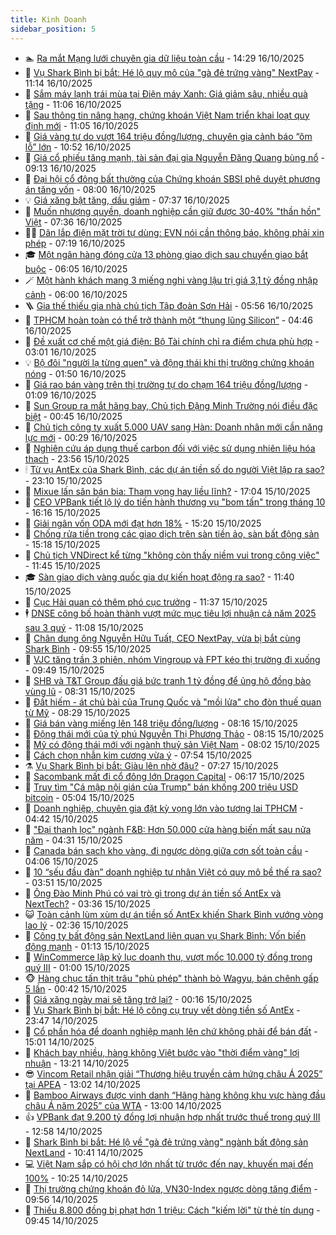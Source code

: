```yaml
---
title: Kinh Doanh
sidebar_position: 5
---
```


<!-- dantri-kinh-doanh:START -->
- 🏊 [Ra mắt Mạng lưới chuyên gia dữ liệu toàn cầu](https://dantri.com.vn/kinh-doanh/ra-mat-mang-luoi-chuyen-gia-du-lieu-toan-cau-20251016205623803.htm) - 14:29 16/10/2025
- 🦆 [Vụ Shark Bình bị bắt: Hé lộ quy mô của &quot;gà đẻ trứng vàng&quot; NextPay](https://dantri.com.vn/kinh-doanh/vu-shark-binh-bi-bat-he-lo-quy-mo-cua-ga-de-trung-vang-nextpay-20251016175739926.htm) - 11:14 16/10/2025
- 🦄 [Sắm máy lạnh trái mùa tại Điện máy Xanh: Giá giảm sâu, nhiều quà tặng](https://dantri.com.vn/kinh-doanh/sam-may-lanh-trai-mua-tai-dien-may-xanh-gia-giam-sau-nhieu-qua-tang-20251016171956736.htm) - 11:06 16/10/2025
- 🌝 [Sau thông tin nâng hạng, chứng khoán Việt Nam triển khai loạt quy định mới](https://dantri.com.vn/kinh-doanh/sau-thong-tin-nang-hang-chung-khoan-viet-nam-trien-khai-loat-quy-dinh-moi-20251016152619021.htm) - 11:05 16/10/2025
- 💃 [Giá vàng tự do vượt 164 triệu đồng/lượng, chuyên gia cảnh báo “ôm lỗ” lớn](https://dantri.com.vn/kinh-doanh/gia-vang-tu-do-vuot-164-trieu-dongluong-chuyen-gia-canh-bao-om-lo-lon-20251016143024358.htm) - 10:52 16/10/2025
- 🦏 [Giá cổ phiếu tăng mạnh, tài sản đại gia Nguyễn Đăng Quang bùng nổ](https://dantri.com.vn/kinh-doanh/gia-co-phieu-tang-manh-tai-san-dai-gia-nguyen-dang-quang-bung-no-20251016155810594.htm) - 09:13 16/10/2025
- 🦩 [Đại hội cổ đông bất thường của Chứng khoán SBSI phê duyệt phương án tăng vốn](https://dantri.com.vn/kinh-doanh/dai-hoi-co-dong-bat-thuong-cua-chung-khoan-sbsi-phe-duyet-phuong-an-tang-von-20251016094541499.htm) - 08:00 16/10/2025
- 💡 [Giá xăng bật tăng, dầu giảm](https://dantri.com.vn/kinh-doanh/gia-xang-bat-tang-dau-giam-20251016142412889.htm) - 07:37 16/10/2025
- 🌊 [Muốn nhượng quyền, doanh nghiệp cần giữ được 30-40% &quot;thần hồn&quot; Việt](https://dantri.com.vn/kinh-doanh/muon-nhuong-quyen-doanh-nghiep-can-giu-duoc-30-40-than-hon-viet-20251016131316879.htm) - 07:36 16/10/2025
- 🧑‍💻 [Dân lắp điện mặt trời tự dùng: EVN nói cần thông báo, không phải xin phép](https://dantri.com.vn/kinh-doanh/dan-lap-dien-mat-troi-tu-dung-evn-noi-can-thong-bao-khong-phai-xin-phep-20251016122631628.htm) - 07:19 16/10/2025
- 🎓 [Một ngân hàng đóng cửa 13 phòng giao dịch sau chuyển giao bắt buộc](https://dantri.com.vn/kinh-doanh/mot-ngan-hang-dong-cua-13-phong-giao-dich-sau-chuyen-giao-bat-buoc-20251016122027929.htm) - 06:05 16/10/2025
- 🪄 [Một hành khách mang 3 miếng nghi vàng lậu trị giá 3,1 tỷ đồng nhập cảnh](https://dantri.com.vn/kinh-doanh/mot-hanh-khach-mang-3-mieng-nghi-vang-lau-tri-gia-31-ty-dong-nhap-canh-20251016123139680.htm) - 06:00 16/10/2025
- 🪜 [Gia thế thiếu gia nhà chủ tịch Tập đoàn Sơn Hải](https://dantri.com.vn/kinh-doanh/gia-the-thieu-gia-nha-chu-tich-tap-doan-son-hai-20251016113333966.htm) - 05:56 16/10/2025
- 🦄 [TPHCM hoàn toàn có thể trở thành một “thung lũng Silicon”](https://dantri.com.vn/kinh-doanh/tphcm-hoan-toan-co-the-tro-thanh-mot-thung-lung-silicon-20251016094757627.htm) - 04:46 16/10/2025
- 💯 [Đề xuất cơ chế một giá điện: Bộ Tài chính chỉ ra điểm chưa phù hợp](https://dantri.com.vn/kinh-doanh/de-xuat-co-che-mot-gia-dien-bo-tai-chinh-chi-ra-diem-chua-phu-hop-20251016085251439.htm) - 03:01 16/10/2025
- 💡 [Bộ đôi &quot;người lạ từng quen&quot; và động thái khi thị trường chứng khoán nóng](https://dantri.com.vn/kinh-doanh/bo-doi-nguoi-la-tung-quen-va-dong-thai-khi-thi-truong-chung-khoan-nong-20251014094146367.htm) - 01:50 16/10/2025
- 🧰 [Giá rao bán vàng trên thị trường tự do chạm 164 triệu đồng/lượng](https://dantri.com.vn/kinh-doanh/gia-rao-ban-vang-tren-thi-truong-tu-do-cham-164-trieu-dongluong-20251016071619622.htm) - 01:09 16/10/2025
- 🎊 [Sun Group ra mắt hãng bay, Chủ tịch Đặng Minh Trường nói điều đặc biệt](https://dantri.com.vn/kinh-doanh/sun-group-ra-mat-hang-bay-chu-tich-dang-minh-truong-noi-dieu-dac-biet-20251015225931919.htm) - 00:45 16/10/2025
- 🔭 [Chủ tịch công ty xuất 5.000 UAV sang Hàn: Doanh nhân mới cần năng lực mới](https://dantri.com.vn/kinh-doanh/chu-tich-cong-ty-xuat-5000-uav-sang-han-doanh-nhan-moi-can-nang-luc-moi-20251015054147844.htm) - 00:29 16/10/2025
- 💼 [Nghiên cứu áp dụng thuế carbon đối với việc sử dụng nhiên liệu hóa thạch](https://dantri.com.vn/kinh-doanh/nghien-cuu-ap-dung-thue-carbon-doi-voi-viec-su-dung-nhien-lieu-hoa-thach-20251015233936265.htm) - 23:56 15/10/2025
- 🕯 [Từ vụ AntEx của Shark Bình, các dự án tiền số do người Việt lập ra sao?](https://dantri.com.vn/kinh-doanh/tu-vu-antex-cua-shark-binh-cac-du-an-tien-so-do-nguoi-viet-lap-ra-sao-20251015183424985.htm) - 23:10 15/10/2025
- 🫣 [Mixue lấn sân bán bia: Tham vọng hay liều lĩnh?](https://dantri.com.vn/kinh-doanh/mixue-lan-san-ban-bia-tham-vong-hay-lieu-linh-20251015093623067.htm) - 17:04 15/10/2025
- 🤠 [CEO VPBank tiết lộ lý do tiến hành thương vụ &quot;bom tấn&quot; trong tháng 10](https://dantri.com.vn/kinh-doanh/ceo-vpbank-tiet-lo-ly-do-tien-hanh-thuong-vu-bom-tan-trong-thang-10-20251015214526358.htm) - 16:16 15/10/2025
- 🌈 [Giải ngân vốn ODA mới đạt hơn 18%](https://dantri.com.vn/kinh-doanh/giai-ngan-von-oda-moi-dat-hon-18-20251015192047651.htm) - 15:20 15/10/2025
- 🦅 [Chống rửa tiền trong các giao dịch trên sàn tiền ảo, sàn bất động sản](https://dantri.com.vn/kinh-doanh/chong-rua-tien-trong-cac-giao-dich-tren-san-tien-ao-san-bat-dong-san-20251015195651620.htm) - 15:18 15/10/2025
- 🌁 [Chủ tịch VNDirect kể từng &quot;không còn thấy niềm vui trong công việc&quot;](https://dantri.com.vn/kinh-doanh/chu-tich-vndirect-ke-tung-khong-con-thay-niem-vui-trong-cong-viec-20251015175753600.htm) - 11:45 15/10/2025
- 🎓 [Sàn giao dịch vàng quốc gia dự kiến hoạt động ra sao?](https://dantri.com.vn/kinh-doanh/san-giao-dich-vang-quoc-gia-du-kien-hoat-dong-ra-sao-20251015160448233.htm) - 11:40 15/10/2025
- 📝 [Cục Hải quan có thêm phó cục trưởng](https://dantri.com.vn/kinh-doanh/cuc-hai-quan-co-them-pho-cuc-truong-20251015182312181.htm) - 11:37 15/10/2025
- 🕴 [DNSE công bố hoàn thành vượt mức mục tiêu lợi nhuận cả năm 2025 sau 3 quý](https://dantri.com.vn/kinh-doanh/dnse-cong-bo-hoan-thanh-vuot-muc-muc-tieu-loi-nhuan-ca-nam-2025-sau-3-quy-20251015180049071.htm) - 11:08 15/10/2025
- 🧰 [Chân dung ông Nguyễn Hữu Tuất, CEO NextPay, vừa bị bắt cùng Shark Bình](https://dantri.com.vn/kinh-doanh/chan-dung-ong-nguyen-huu-tuat-ceo-nextpay-vua-bi-bat-cung-shark-binh-20251015152147018.htm) - 09:55 15/10/2025
- 🤖 [VJC tăng trần 3 phiên, nhóm Vingroup và FPT kéo thị trường đi xuống](https://dantri.com.vn/kinh-doanh/vjc-tang-tran-3-phien-nhom-vingroup-va-fpt-keo-thi-truong-di-xuong-20251015154217541.htm) - 09:49 15/10/2025
- 🤠 [SHB và T&amp;T Group đấu giá bức tranh 1 tỷ đồng để ủng hộ đồng bào vùng lũ](https://dantri.com.vn/kinh-doanh/shb-va-tt-group-dau-gia-buc-tranh-1-ty-dong-de-ung-ho-dong-bao-vung-lu-20251015151606732.htm) - 08:31 15/10/2025
- 🌮 [Đất hiếm - át chủ bài của Trung Quốc và &quot;mồi lửa&quot; cho đòn thuế quan từ Mỹ](https://dantri.com.vn/kinh-doanh/dat-hiem-at-chu-bai-cua-trung-quoc-va-moi-lua-cho-don-thue-quan-tu-my-20251014095835385.htm) - 08:29 15/10/2025
- 🦄 [Giá bán vàng miếng lên 148 triệu đồng/lượng](https://dantri.com.vn/kinh-doanh/gia-ban-vang-mieng-len-148-trieu-dongluong-20251015012636811.htm) - 08:16 15/10/2025
- 👺 [Động thái mới của tỷ phú Nguyễn Thị Phương Thảo](https://dantri.com.vn/kinh-doanh/dong-thai-moi-cua-ty-phu-nguyen-thi-phuong-thao-20251014114326719.htm) - 08:15 15/10/2025
- 🤗 [Mỹ có động thái mới với ngành thuỷ sản Việt Nam](https://dantri.com.vn/kinh-doanh/my-co-dong-thai-moi-voi-nganh-thuy-san-viet-nam-20251015132647034.htm) - 08:02 15/10/2025
- 💪 [Cách chọn nhẫn kim cương vừa ý](https://dantri.com.vn/kinh-doanh/cach-chon-nhan-kim-cuong-vua-y-20251015144341595.htm) - 07:54 15/10/2025
- ⚗️ [Vụ Shark Bình bị bắt: Giàu lên nhờ đâu?](https://dantri.com.vn/kinh-doanh/vu-shark-binh-bi-bat-giau-len-nho-dau-20251015115129955.htm) - 07:27 15/10/2025
- 🧠 [Sacombank mất đi cổ đông lớn Dragon Capital](https://dantri.com.vn/kinh-doanh/sacombank-mat-di-co-dong-lon-dragon-capital-20251015125101903.htm) - 06:17 15/10/2025
- 🗽 [Truy tìm &quot;Cá mập nội gián của Trump&quot; bán khống 200 triệu USD bitcoin](https://dantri.com.vn/kinh-doanh/truy-tim-ca-map-noi-gian-cua-trump-ban-khong-200-trieu-usd-bitcoin-20251015003613757.htm) - 05:04 15/10/2025
- 🫣 [Doanh nghiệp, chuyên gia đặt kỳ vọng lớn vào tương lai TPHCM](https://dantri.com.vn/kinh-doanh/doanh-nghiep-chuyen-gia-dat-ky-vong-lon-vao-tuong-lai-tphcm-20251015111122894.htm) - 04:42 15/10/2025
- 🫣 [&quot;Đại thanh lọc&quot; ngành F&amp;B: Hơn 50.000 cửa hàng biến mất sau nửa năm](https://dantri.com.vn/kinh-doanh/dai-thanh-loc-nganh-fb-hon-50000-cua-hang-bien-mat-sau-nua-nam-20251015105159264.htm) - 04:31 15/10/2025
- 🫣 [Canada bán sạch kho vàng, đi ngược dòng giữa cơn sốt toàn cầu](https://dantri.com.vn/kinh-doanh/canada-ban-sach-kho-vang-di-nguoc-dong-giua-con-sot-toan-cau-20251015085406534.htm) - 04:06 15/10/2025
- 💂 [10 “sếu đầu đàn” doanh nghiệp tư nhân Việt có quy mô bề thế ra sao?](https://dantri.com.vn/kinh-doanh/10-seu-dau-dan-doanh-nghiep-tu-nhan-viet-co-quy-mo-be-the-ra-sao-20251015004236739.htm) - 03:51 15/10/2025
- 💫 [Ông Đào Minh Phú có vai trò gì trong dự án tiền số AntEx và NextTech?](https://dantri.com.vn/kinh-doanh/ong-dao-minh-phu-co-vai-tro-gi-trong-du-an-tien-so-antex-va-nexttech-20251015094032412.htm) - 03:36 15/10/2025
- 😺 [Toàn cảnh lùm xùm dự án tiền số AntEx khiến Shark Bình vướng vòng lao lý](https://dantri.com.vn/kinh-doanh/toan-canh-lum-xum-du-an-tien-so-antex-khien-shark-binh-vuong-vong-lao-ly-20251015011625899.htm) - 02:36 15/10/2025
- 🦆 [Công ty bất động sản NextLand liên quan vụ Shark Bình: Vốn biến động mạnh](https://dantri.com.vn/kinh-doanh/cong-ty-bat-dong-san-nextland-lien-quan-vu-shark-binh-von-bien-dong-manh-20251014170158870.htm) - 01:13 15/10/2025
- 👀 [WinCommerce lập kỷ lục doanh thu, vượt mốc 10.000 tỷ đồng trong quý III](https://dantri.com.vn/kinh-doanh/wincommerce-lap-ky-luc-doanh-thu-vuot-moc-10000-ty-dong-trong-quy-iii-20251014181957098.htm) - 01:00 15/10/2025
- 🐵 [Hàng chục tấn thịt trâu &quot;phù phép&quot; thành bò Wagyu, bán chênh gấp 5 lần](https://dantri.com.vn/kinh-doanh/hang-chuc-tan-thit-trau-phu-phep-thanh-bo-wagyu-ban-chenh-gap-5-lan-20251015013739235.htm) - 00:42 15/10/2025
- 🤖 [Giá xăng ngày mai sẽ tăng trở lại?](https://dantri.com.vn/kinh-doanh/gia-xang-ngay-mai-se-tang-tro-lai-20251015015316865.htm) - 00:16 15/10/2025
- 💂 [Vụ Shark Bình bị bắt: Hé lộ công cụ truy vết dòng tiền số AntEx](https://dantri.com.vn/kinh-doanh/vu-shark-binh-bi-bat-he-lo-cong-cu-truy-vet-dong-tien-so-antex-20251015020018285.htm) - 23:47 14/10/2025
- 🦆 [Cổ phần hóa để doanh nghiệp mạnh lên chứ không phải để bán đất](https://dantri.com.vn/kinh-doanh/co-phan-hoa-de-doanh-nghiep-manh-len-chu-khong-phai-de-ban-dat-20251014201732737.htm) - 15:01 14/10/2025
- 🦅 [Khách bay nhiều, hàng không Việt bước vào &quot;thời điểm vàng&quot; lợi nhuận](https://dantri.com.vn/kinh-doanh/khach-bay-nhieu-hang-khong-viet-buoc-vao-thoi-diem-vang-loi-nhuan-20251014193429800.htm) - 13:21 14/10/2025
- 😎 [Vincom Retail nhận giải “Thương hiệu truyền cảm hứng châu Á 2025” tại APEA](https://dantri.com.vn/kinh-doanh/vincom-retail-nhan-giai-thuong-hieu-truyen-cam-hung-chau-a-2025-tai-apea-20251014195619811.htm) - 13:02 14/10/2025
- 🐎 [Bamboo Airways được vinh danh “Hãng hàng không khu vực hàng đầu châu Á năm 2025” của WTA](https://dantri.com.vn/kinh-doanh/bamboo-airways-duoc-vinh-danh-hang-hang-khong-khu-vuc-hang-dau-chau-a-nam-2025-cua-wta-20251014180937634.htm) - 13:00 14/10/2025
- 👍 [VPBank đạt 9.200 tỷ đồng lợi nhuận hợp nhất trước thuế trong quý III](https://dantri.com.vn/kinh-doanh/vpbank-dat-9200-ty-dong-loi-nhuan-hop-nhat-truoc-thue-trong-quy-iii-20251014194432313.htm) - 12:58 14/10/2025
- 🦒 [Shark Bình bị bắt: Hé lộ về &quot;gà đẻ trứng vàng&quot; ngành bất động sản NextLand](https://dantri.com.vn/kinh-doanh/shark-binh-bi-bat-he-lo-ve-ga-de-trung-vang-nganh-bat-dong-san-nextland-20251014163134618.htm) - 10:41 14/10/2025
- 💻 [Việt Nam sắp có hội chợ lớn nhất từ trước đến nay, khuyến mại đến 100%](https://dantri.com.vn/kinh-doanh/viet-nam-sap-co-hoi-cho-lon-nhat-tu-truoc-den-nay-khuyen-mai-den-100-20251014163737489.htm) - 10:25 14/10/2025
- 👺 [Thị trường chứng khoán đỏ lửa, VN30-Index ngược dòng tăng điểm](https://dantri.com.vn/kinh-doanh/thi-truong-chung-khoan-do-lua-vn30-index-nguoc-dong-tang-diem-20251014161531973.htm) - 09:56 14/10/2025
- 🧐 [Thiếu 8.800 đồng bị phạt hơn 1 triệu: Cách &quot;kiếm lời&quot; từ thẻ tín dụng](https://dantri.com.vn/kinh-doanh/thieu-8800-dong-bi-phat-hon-1-trieu-cach-kiem-loi-tu-the-tin-dung-20251013235031373.htm) - 09:45 14/10/2025<!-- dantri-kinh-doanh:END -->
